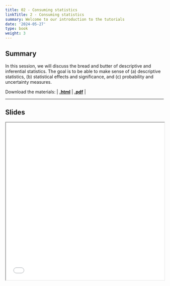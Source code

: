 ```yaml
---
title: 02 - Consuming statistics
linkTitle: 2 - Consuming statistics
summary: Welcome to our introduction to the tutorials
date: '2024-05-27'
type: book
weight: 3
---
```


## Summary

In this session, we will discuss the bread and butter of descriptive and inferential statistics. The goal is to be able to make sense of (a) descriptive statistics, (b) statistical effects and significance, and (c) probability and uncertainty measures.

Download the materials: | [**.html**](https://rawcdn.githack.com/seramirezruiz/data-science-for-policymaking/fc861ae1104238644b4653072c0b15c1f7cd3997/slides/d1s2-consuming-statistics/d1s2-consuming-statistics.html) | [**.pdf**](https://rawcdn.githack.com/seramirezruiz/data-science-for-policymaking/fc861ae1104238644b4653072c0b15c1f7cd3997/content/pdf-slides/d1s2-consuming-statistics.pdf) |

---

## Slides

<iframe src="../../../pdf-slides/d1s2-consuming-statistics.pdf#view=fit" width="100%" height="500px">
    </iframe>

<!--
## Courses in this program

{{< list_children >}}

{{< figure src="featured.jpg" >}}

{{< callout note >}}
The parameter $\mu$ is the mean or expectation of the distribution.
$\sigma$ is its standard deviation.
The variance of the distribution is $\sigma^{2}$.
{{< /callout >}}
-->
